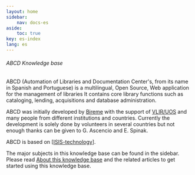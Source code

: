 ```yaml
---
layout: home
sidebar:
    nav: docs-es
aside:
    toc: true
key: es-index
lang: es
---
```

###### ABCD Knowledge base

ABCD (Automation of Libraries and Documentation Center's, from its name in Spanish and Portuguese) is a multilingual, Open Source, Web application for the management of libraries It contains core library functions such as cataloging, lending, acquisitions and database administration.

ABCD was initially developed by [Bireme](http://wiki.bireme.org/en/index.php/Main_Page) with the support of [VLIR/UOS](https://www.vliruos.be) and many people from different institutions and countries. Currently the development is solely done by volunteers in several countries but not enough thanks can be given to G. Ascencio and E. Spinak.


ABCD is based on [[ISIS-technology](http://www.unesco.org/new/en/communication-and-information/information-society/open-source-and-low-cost-technologies/information-processing-tools/cdsisis-database-software/UNESCO-supported)].


The major subjects in this knowledge base can be found in the sidebar. Please read [About this knowledge base](/wiki/about.html) and the related articles to get started using this knowledge base.